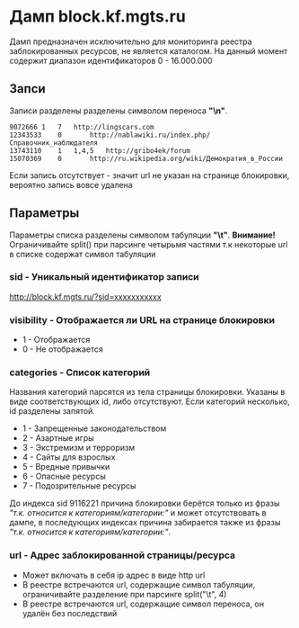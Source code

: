# Дамп block.kf.mgts.ru
Дамп предназначен исключительно для мониторинга реестра заблокированных ресурсов, не является каталогом.
На данный момент содержит диапазон идентификаторов 0 - 16.000.000

## Запси
Записи разделены разделены символом переноса **"\n"**.

	9072666	1	7	http://lingscars.com
	12343533	0		http://nablawiki.ru/index.php/Справочник_наблюдателя
	13743110	1	1,4,5	http://gribo4ek/forum
	15070369	0		http://ru.wikipedia.org/wiki/Демократия_в_России

Если запись отсутствует - значит url не указан на странице блокировки, вероятно запись вовсе удалена

## Параметры
Параметры списка разделены символом табуляции **"\t"**.
**Внимание!** Ограничивайте split() при парсинге четырьмя частями т.к некоторые url в списке содержат символ табуляции

### sid - Уникальный идентификатор записи

http://block.kf.mgts.ru/?sid=xxxxxxxxxxx

### visibility - Отображается ли URL на странице блокировки

* 1 - Отображается
* 0 - Не отображается

### categories - Список категорий

Названия категорий парсятся из тела страницы блокировки. Указаны в виде соответствующих id, либо отсутствуют. Если категорий несколько, id разделены запятой.

* 1 - Запрещенные законодательством
* 2 - Азартные игры
* 3 - Экстремизм и терроризм
* 4 - Сайты для взрослых
* 5 - Вредные привычки
* 6 - Опасные ресурсы
* 7 - Подозрительные ресурсы

До индекса sid 9116221 причина блокировки берётся только из фразы *"т.к. относится к категориям/категории:"* и может отсутствовать в дампе, в последующих индексах причина забирается также из фразы *"т.к. относится к категориям/категории:"*.

### url - Адрес заблокированной страницы/ресурса

* Может включать в себя ip адрес в виде http url
* В реестре встречаются url, содержащие символ табуляции, ограничивайте разделение при парсинге split("\t", 4)
* В реестре встречаются url, содержащие символ переноса, он удалён без последствий